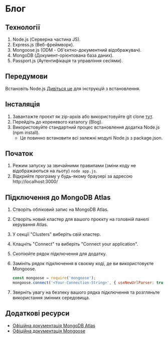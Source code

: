 # Блог

## Технології

1. Node.js (Серверна частина JS).
2. Express.js (Веб-фреймворк).
3. Mongoose.js (ODM - Об'єктно-документний відображувач).
4. MongoDB (Документ-орієнтована база даних).
5. Passport.js (Аутентифікація та управління сесіями).

## Передумови

Встановіть Node.js [Дивіться це](https://www.guru99.com/download-install-node-js.html) для інструкцій з встановлення.

## Інсталяція

1. Завантажте проєкт як zip-архів або використовуйте git clone [тут](https://github.com/TiulpaSergio/blog).
2. Перейдіть до кореневого каталогу (Blog).
3. Використовуйте стандартний процес встановлення додатка Node.js (npm install).
   - Це повинно встановити всі залежні модулі Node.js з package.json.

## Початок

1. Режим запуску за звичайними правилами (зміни коду не відображаються на льоту) `node app.js`.
2. Відкрийте програму у будь-якому браузері за адресою http://localhost:3000/

## Підключення до MongoDB Atlas

1. Створіть обліковий запис на MongoDB Atlas.
2. Створіть новий кластер для вашого проєкту на головній панелі керування Atlas.
3. У секції "Clusters" виберіть свій кластер.
4. Клацніть "Connect" та виберіть "Connect your application".
5. Скопіюйте рядок підключення для додатку.
6. Замініть рядок підключення в своєму коді, де ви використовуєте Mongoose.

    ```javascript
    const mongoose = require('mongoose');
    mongoose.connect('<Your-Connection-String>', { useNewUrlParser: true, useUnifiedTopology: true });
    ```

7. Зверніть увагу на безпеку вашого рядка підключення та розгляньте використання змінних середовища.

## Додаткові ресурси

- [Офіційна документація MongoDB Atlas](https://docs.atlas.mongodb.com/)
- [Офіційна документація Mongoose](https://mongoosejs.com/docs/)
